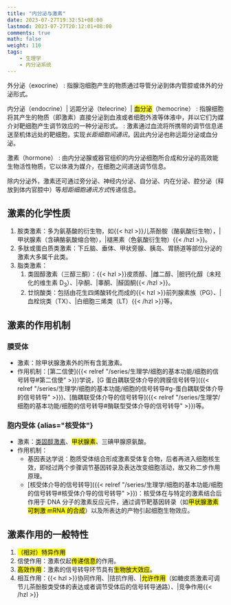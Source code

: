 ```yaml
---
title: "内分泌与激素"
date: 2023-07-27T19:32:51+08:00
lastmod: 2023-07-27T20:12:01+08:00
comments: true
math: false
weight: 110
tags:
    - 生理学
    - 内分泌系统
---
```


外分泌（exocrine）
: 指腺泡细胞产生的物质通过导管分泌到体内管腔或体外的分泌形式。

内分泌（endocrine）| 远距分泌（telecrine）| <mark>血分泌</mark>（hemocrine）
: 指腺细胞将其产生的物质（即激素）直接分泌到血液或者细胞外液等体液中，并以它们为媒介对靶细胞产生调节效应的一种分泌形式。
: 激素通过血流将所携带的调节信息递送至机体远处的靶细胞，实现*长距细胞间通讯*，因此内分泌也称远距分泌或血分泌。

<!--separator-->

激素（hormone）
: 由内分泌腺或器官组织的内分泌细胞所合成和分泌的高效能生物活性物质，它以体液为媒介，在细胞之间递送调节信息。

<!--more-->

除内分泌外，激素还可通过旁分泌、神经内分泌、自分泌、内在分泌、腔分泌（释放到体内官腔中）等*短距细胞通讯方式*传递信息。

## 激素的化学性质

1. 胺类激素：多为氨基酸的衍生物，如{{< hzl >}}儿茶酚胺（酪氨酸衍生物），|甲状腺素（含碘酪氨酸缩合物），|褪黑素（色氨酸衍生物）{{< /hzl >}}。
2. 多肽或蛋白质类激素：下丘脑、垂体、甲状旁腺、胰岛、胃肠道等部位分泌的激素大多属千此类。
3. 脂类激素：
    1. 类固醇激素（三醇三酮）：{{< hzl >}}皮质醇、|雌二醇、|胆钙化醇（未羟化的维生素 D<sub>3</sub>）、|孕酮、|睾酮、|醛固酮{{< /hzl >}}。
    2. 廿烷酸类：包括由花生四烯酸转化而成的{{< hzl >}}前列腺素族（PG）、|血栓烷类（TX）、|白细胞三烯类（LT）{{< /hzl >}}等。


## 激素的作用机制

### 膜受体

- 激素：除甲状腺激素外的所有含氮激素。
- 作用机制：[第二信使]({{< relref "/series/生理学/细胞的基本功能/细胞的信号转导#第二信使" >}})学说，[G 蛋白耦联受体介导的跨膜信号转导]({{< relref "/series/生理学/细胞的基本功能/细胞的信号转导#g-蛋白耦联受体介导的信号转导" >}})、[酶耦联受体介导的信号转导]({{< relref "/series/生理学/细胞的基本功能/细胞的信号转导#酶联型受体介导的信号转导" >}})等。

### 胞内受体 {alias="核受体"}

- 激素：[类固醇激素](#激素的化学性质)、<mark>甲状腺素</mark>、三碘甲腺原氨酸。
- 作用机制：
    - 基因表达学说：胞质受体结合形成激素受体复合物，后者再进入细胞核生效，即经过两个步骤调节基因转录及表达改变细胞活动，故又称二步作用原理。
    - [核受体介导的信号转导]({{< relref "/series/生理学/细胞的基本功能/细胞的信号转导#核受体介导的信号转导" >}})：核受体在与特定的激素结合后作用于 DNA 分子的激素反应元件，通过调节靶基因转录（如<mark>甲状腺激素可刺激 mRNA 的合成</mark>）以及所表达的产物引起细胞生物效应。


## 激素作用的一般特性

1. <mark>（相对）特异作用</mark>
2. 信使作用：激素仅起<mark>传递信息</mark>的作用。
3. <mark>高效作用</mark>：激素的信号转导环节具有<mark>生物放大效应</mark>。
4. 相互作用：{{< hzl >}}协同作用、|拮抗作用、|<mark>允许作用</mark>（如糖皮质激素可调节儿茶酚胺类受体的表达或者调节受体后的信号转导通路）、|竞争作用{{< /hzl >}}

